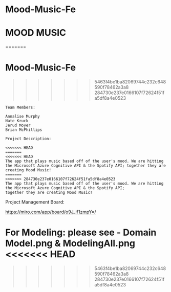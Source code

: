 
# Mood-Music-Fe


# MOOD MUSIC
=======
# Mood-Music-Fe
>>>>>>> 5463f4be1ba82069744c232c648590f78462a3a8
>>>>>>> 284730e237e0166107f72624f51fa5df8a4e0523

```
Team Members:

Annalise Murphy
Nate Kruck
Jerud Moyer
Brian McPhillips
```
```
Project Description:

<<<<<<< HEAD
=======
<<<<<<< HEAD
The app that plays music based off of the user's mood. We are hitting the Microsoft Azure Cognitive API & the Spotify API; together they are creating Mood Music! 
=======
>>>>>>> 284730e237e0166107f72624f51fa5df8a4e0523
The app that plays music based off of the user's mood. We are hitting the Microsoft Azure Cognitive API & the Spotify API; 
together they are creating Mood Music! 

```
Project Management Board:

https://miro.com/app/board/o9J_lf1zmpY=/

For Modeling: 
    please see - Domain Model.png & ModelingAll.png
<<<<<<< HEAD
=======
>>>>>>> 5463f4be1ba82069744c232c648590f78462a3a8
>>>>>>> 284730e237e0166107f72624f51fa5df8a4e0523
